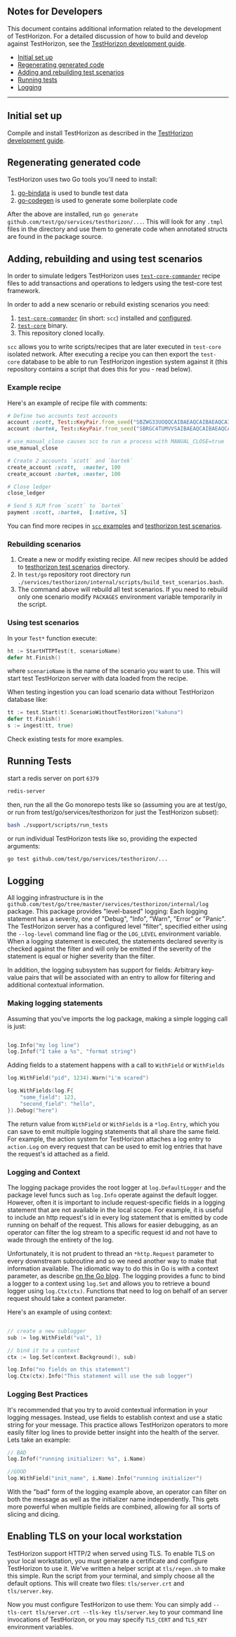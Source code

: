 ## Notes for Developers

This document contains additional information related to the development of TestHorizon. For a detailed discussion of how to build and develop against TestHorizon, see the [TestHorizon development guide](developing.md).

- [Initial set up](#setup)
- [Regenerating generated code](#regen)
- [Adding and rebuilding test scenarios](#scenarios)
- [Running tests](#tests)
- [Logging](#logging)


---
## <a name="setup"></a> Initial set up
Compile and install TestHorizon as described in the [TestHorizon development guide](developing.md).

## <a name="regen"></a> Regenerating generated code

TestHorizon uses two Go tools you'll need to install:
1. [go-bindata](https://github.com/jteeuwen/go-bindata) is used to bundle test data
2. [go-codegen](https://github.com/nullstyle/go-codegen) is used to generate some boilerplate code

After the above are installed, run `go generate github.com/test/go/services/testhorizon/...`. This will look for any `.tmpl` files in the directory and use them to generate code when annotated structs are found in the package source.

## <a name="scenarios"></a> Adding, rebuilding and using test scenarios

In order to simulate ledgers TestHorizon uses [`test-core-commander`](https://github.com/test/test_core_commander) recipe files to add transactions and operations to ledgers using the test-core test framework.

In order to add a new scenario or rebuild existing scenarios you need:

1. [`test-core-commander`](https://github.com/test/test_core_commander) (in short: `scc`) installed and [configured](https://github.com/test/test_core_commander#assumptions-about-environment).
2. [`test-core`](https://github.com/test/test-core) binary.
3. This repository cloned locally.

`scc` allows you to write scripts/recipes that are later executed in `test-core` isolated network. After executing a recipe you can then export the `test-core` database to be able to run TestHorizon ingestion system against it (this repository contains a script that does this for you - read below).

### Example recipe

Here's an example of recipe file with comments:
```rb
# Define two accounts test accounts
account :scott, Test::KeyPair.from_seed("SBZWG33UOQQCAIBAEAQCAIBAEAQCAIBAEAQCAIBAEAQCAIBAEAQCAPSA")
account :bartek, Test::KeyPair.from_seed("SBRGC4TUMVVSAIBAEAQCAIBAEAQCAIBAEAQCAIBAEAQCAIBAEAQCBDHV")

# use_manual_close causes scc to run a process with MANUAL_CLOSE=true
use_manual_close

# Create 2 accounts `scott` and `bartek`
create_account :scott,  :master, 100
create_account :bartek, :master, 100

# Close ledger
close_ledger

# Send 5 XLM from `scott` to `bartek`
payment :scott, :bartek,  [:native, 5]
```

You can find more recipes in [`scc` examples](https://github.com/test/test_core_commander/tree/84d5ffb97202ecc3a0ed34a739c98e69536c0c2c/examples) and [testhorizon test scenarios](https://github.com/test/go/tree/master/services/testhorizon/internal/test/scenarios).

### Rebuilding scenarios

1. Create a new or modify existing recipe. All new recipes should be added to [testhorizon test scenarios](https://github.com/test/go/tree/master/services/testhorizon/internal/test/scenarios) directory.
2. In `test/go` repository root directory run `./services/testhorizon/internal/scripts/build_test_scenarios.bash`.
3. The command above will rebuild all test scenarios. If you need to rebuild only one scenario modify `PACKAGES` environment variable temporarily in the script.

### Using test scenarios

In your `Test*` function execute:

```go
ht := StartHTTPTest(t, scenarioName)
defer ht.Finish()
```
where `scenarioName` is the name of the scenario you want to use. This will start test TestHorizon server with data loaded from the recipe.

When testing ingestion you can load scenario data without TestHorizon database like:

```go
tt := test.Start(t).ScenarioWithoutTestHorizon("kahuna")
defer tt.Finish()
s := ingest(tt, true)
```

Check existing tests for more examples.

## <a name="tests"></a> Running Tests

start a redis server on port `6379`

```bash
redis-server
```

then, run the all the Go monorepo tests like so (assuming you are at test/go, or run from test/go/services/testhorizon for just the TestHorizon subset):

```bash
bash ./support/scripts/run_tests
```

or run individual TestHorizon tests like so, providing the expected arguments:

```bash
go test github.com/test/go/services/testhorizon/...
```

## <a name="logging"></a> Logging

All logging infrastructure is in the `github.com/test/go/tree/master/services/testhorizon/internal/log` package.  This package provides "level-based" logging:  Each logging statement has a severity, one of "Debug", "Info", "Warn", "Error" or "Panic".  The TestHorizon server has a configured level "filter", specified either using the `--log-level` command line flag or the `LOG_LEVEL` environment variable.  When a logging statement is executed, the statements declared severity is checked against the filter and will only be emitted if the severity of the statement is equal or higher severity than the filter.

In addition, the logging subsystem has support for fields: Arbitrary key-value pairs that will be associated with an entry to allow for filtering and additional contextual information.

### Making logging statements

Assuming that you've imports the log package, making a simple logging call is just:

```go

log.Info("my log line")
log.Infof("I take a %s", "format string")

```

Adding fields to a statement happens with a call to `WithField` or `WithFields`

```go
log.WithField("pid", 1234).Warn("i'm scared")

log.WithFields(log.F{
	"some_field": 123,
	"second_field": "hello",
}).Debug("here")
```

The return value from `WithField` or `WithFields` is a `*log.Entry`, which you can save to emit multiple logging
statements that all share the same field.  For example, the action system for TestHorizon attaches a log entry to `action.Log` on every request that can be used to emit log entries that have the request's id attached as a field.

### Logging and Context

The logging package provides the root logger at `log.DefaultLogger` and the package level funcs such as `log.Info` operate against the default logger.  However, often it is important to include request-specific fields in a logging statement that are not available in the local scope.  For example, it is useful to include an http request's id in every log statement that is emitted by code running on behalf of the request.  This allows for easier debugging, as an operator can filter the log stream to a specific request id and not have to wade through the entirety of the log.

Unfortunately, it is not prudent to thread an `*http.Request` parameter to every downstream subroutine and so we need another way to make that information available.  The idiomatic way to do this in Go is with a context parameter, as describe [on the Go blog](https://blog.golang.org/context).  The logging provides a func to bind a logger to a context using `log.Set` and allows you to retrieve a bound logger using `log.Ctx(ctx)`.  Functions that need to log on behalf of an server request should take a context parameter.

Here's an example of using context:

```go

// create a new sublogger
sub := log.WithField("val", 1)

// bind it to a context
ctx := log.Set(context.Background(), sub)

log.Info("no fields on this statement")
log.Ctx(ctx).Info("This statement will use the sub logger")

```

### Logging Best Practices

It's recommended that you try to avoid contextual information in your logging messages.  Instead, use fields to establish context and use a static string for your message.  This practice allows TestHorizon operators to more easily filter log lines to provide better insight into the health of the server.  Lets take an example:

```go
// BAD
log.Infof("running initializer: %s", i.Name)

//GOOD
log.WithField("init_name", i.Name).Info("running initializer")
```

With the "bad" form of the logging example above, an operator can filter on both the message as well as the initializer name independently.  This gets more powerful when multiple fields are combined, allowing for all sorts of slicing and dicing.


## <a name="TLS"></a> Enabling TLS on your local workstation

TestHorizon support HTTP/2 when served using TLS.  To enable TLS on your local workstation, you must generate a certificate and configure TestHorizon to use it.  We've written a helper script at `tls/regen.sh` to make this simple.  Run the script from your terminal, and simply choose all the default options.  This will create two files: `tls/server.crt` and `tls/server.key`.  

Now you must configure TestHorizon to use them: You can simply add `--tls-cert tls/server.crt --tls-key tls/server.key` to your command line invocations of TestHorizon, or you may specify `TLS_CERT` and `TLS_KEY` environment variables.
